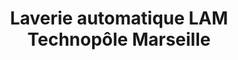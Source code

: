 ---
title: "Laverie automatique LAM Technopôle Marseille"
url: /marseille/laverie-automatique-lam-technopole-marseille/
shop: Wäscherei
---